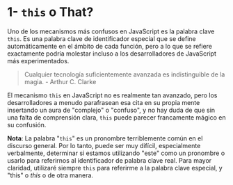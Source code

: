 # 1- `this` o That?

Uno de los mecanismos más confusos en JavaScript es la palabra clave `this`. Es una palabra clave de identificador especial que se define automáticamente en el ámbito de cada función, pero a lo que se refiere exactamente podría molestar incluso a los desarrolladores de JavaScript más experimentados.

> Cualquier tecnología suficientemente avanzada es indistinguible de la magia. - Arthur C. Clarke

El mecanismo `this` en JavaScript no es realmente tan avanzado, pero los desarrolladores a menudo parafrasean esa cita en su propia mente insertando un aura de "complejo" o "confuso", y no hay duda de que sin una falta de comprensión clara, `this` puede parecer francamente mágico en su confusión.

**Nota**: La palabra "`this`" es un pronombre terriblemente común en el discurso general. Por lo tanto, puede ser muy difícil, especialmente verbalmente, determinar si estamos utilizando "este" como un pronombre o usarlo para referirnos al identificador de palabra clave real. Para mayor claridad, utilizaré siempre `this` para referirme a la palabra clave especial, y "this" o _this_ o de otra manera.

